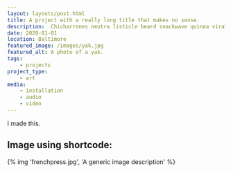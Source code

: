 ```yaml
---
layout: layouts/post.html
title: A project with a really long title that makes no sense. 
description:  Chicharrones neutra listicle beard snackwave quinoa viral squid tacos single-origin coffee
date: 2020-01-01
location: Baltimore
featured_image: /images/yak.jpg
featured_alt: A photo of a yak.
tags: 
    - projects
project_type:
    - art
media: 
    - installation
    - audio
    - video
---
```


I made this.

## Image using shortcode:

{% img 'frenchpress.jpg', 'A generic image description' %}